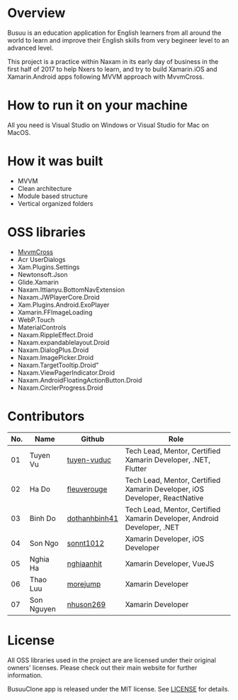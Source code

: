 # Overview

Busuu is an education application for English learners from all around the world to learn and improve their English skills from very begineer level to an advanced level.

This project is a practice within Naxam in its early day of business in the first half of 2017 to help Nxers to learn, and try to build Xamarin.iOS and Xamarin.Android apps following MVVM approach with MvvmCross.

# How to run it on your machine

All you need is Visual Studio on Windows or Visual Studio for Mac on MacOS.

# How it was built
- MVVM
- Clean architecture
- Module based structure
- Vertical organized folders

# OSS libraries
- [MvvmCross](https://www.mvvmcross.com/)
- Acr UserDialogs
- Xam.Plugins.Settings
- Newtonsoft.Json
- Glide.Xamarin
- Naxam.Ittianyu.BottomNavExtension
- Naxam.JWPlayerCore.Droid
- Xam.Plugins.Android.ExoPlayer
- Xamarin.FFImageLoading
- WebP.Touch
- MaterialControls
- Naxam.RippleEffect.Droid
- Naxam.expandablelayout.Droid
- Naxam.DialogPlus.Droid
- Naxam.ImagePicker.Droid
- Naxam.TargetTooltip.Droid"
- Naxam.ViewPagerIndicator.Droid
- Naxam.AndroidFloatingActionButton.Droid
- Naxam.CirclerProgress.Droid

# Contributors

|No.  | Name | Github | Role |
|---|---|---|---|
|01 | Tuyen Vu | [tuyen-vuduc](https://github.com/tuyen-vuduc) | Tech Lead, Mentor, Certified Xamarin Developer, .NET, Flutter |
|02 | Ha Do | [fleuverouge](https://github.com/fleuverouge) | Tech Lead, Mentor, Certified Xamarin Developer, iOS Developer, ReactNative |
|03 | Binh Do  | [dothanhbinh41](https://github.com/dothanhbinh41) | Tech Lead, Mentor, Certified Xamarin Developer, Android Developer, .NET | 
|04 | Son Ngo  | [sonnt1012](https://github.com/sonnt1012) | Xamarin Developer, iOS Developer |
|05 | Nghia Ha  | [nghiaanhit](https://github.com/nghiaanhit) | Xamarin Developer, VueJS |
|06 | Thao Luu  | [morejump](https://github.com/morejump) | Xamarin Developer |
|07 | Son Nguyen  | [nhuson269](https://github.com/nhuson269) | Xamarin Developer |

# License

All OSS libraries used in the project are are licensed under their original owners' licenses. Please check out their main website for further information.

BusuuClone app is released under the MIT license. See [LICENSE](./LICENSE) for details.